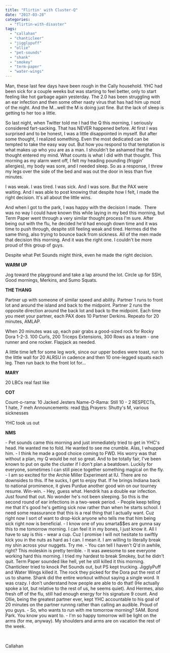 ```yaml
---
title: "Flirtin' with Cluster-Q"
date: "2017-03-28"
categories: 
  - "flirtin-with-disaster"
tags: 
  - "callahan"
  - "chanticleer"
  - "jigglypuff"
  - "ollie"
  - "pet-sounds"
  - "shank"
  - "smokey"
  - "term-paper"
  - "water-wings"
---
```


Man, these last few days have been rough in the Cally household. YHC had been sick for a couple weeks but was starting to feel better, only to start feeling like hot garbage again yesterday. The 2.0 has been struggling with an ear infection and then some other nasty virus that has had him up most of the night. And the M...well the M is doing just fine. But the lack of sleep is getting to her too a little.

So last night, when Twitter told me I had the Q this morning, I seriously considered fart-sacking. That has NEVER happened before. At first I was surprised and to be honest, I was a little disappointed in myself. But after some thought, I realized something. Even the most dedicated can be tempted to take the easy way out. But how you respond to that temptation is what makes up who you are as a man. I shouldn't be ashamed that the thought entered my mind. What counts is what I did with that thought. This morning as my alarm went off, I felt my heading pounding (friggin' allergies), my body was sore, and I needed sleep. So as a response, I threw my legs over the side of the bed and was out the door in less than five minutes.

I was weak. I was tired. I was sick. And I was sore. But the PAX were waiting. And I was able to post knowing that despite how I felt, I made the right decision. It's all about the little wins.

And when I got to the park, I was happy with the decision I made.  There was no way I could have known this while laying in my bed this morning, but Term Paper went through a very similar thought process I'm sure. After being out with the flu, he decided he'd had enough down time and it was time to push through, despite still feeling weak and tired. Hermes did the same thing, also trying to bounce back from sickness. All of the men made that decision this morning. And it was the right one. I couldn't be more proud of this group of guys.

Despite what Pet Sounds might think, even he made the right decision.

**WARM UP**

Jog toward the playground and take a lap around the lot. Circle up for SSH, Good mornings, Merkins, and Sumo Squats.

**THE THANG**

Partner up with someone of similar speed and ability. Partner 1 runs to front lot and around the island and back to the midpoint. Partner 2 runs the opposite direction around the back lot and back to the midpoint. Each time you meet your partner, each PAX does 10 Partner Derkins. Repeato for 20 minutes, AMLAP.

When 20 minutes was up, each pair grabs a good-sized rock for Rocky Dora 1-2-3. 100 Curls, 200 Triceps Extensions, 300 Rows as a team - one runner and one rocker. Flapjack as needed.

A little time left for some leg work, since our upper bodies were toast, run to the little wall for 20 ALRSU in cadence and then 10 one-legged squats each leg. Then run back to the front lot for...

**MARY**

20 LBCs real fast like

**COT**

Count-o-rama: 10 Jacked Jesters Name-O-Rama: Still 10 - 2 RESPECTs, 1 hate, 7 meh Announcements: read [this](https://t.co/Tw0Srv4F0C) Prayers: Shutty's M, various sicknesses

YHC took us out

**NMS**

\- Pet sounds came this morning and just immediately tried to get in YHC's head. He wanted me to fold. He wanted to see me crumble. Alas, I whupped him. - I think he made a good choice coming to FWD. His worry was that without a plan, my Q would be not so great. And to be totally fair, I've been known to put on quite the cluster if I don't plan a beatdown. Luckily for everyone, sometimes I can still piece together something magical on the fly. - I am so excited for the Archie Miller Experiment at IU. There are no downsides to this. If he sucks, I get to enjoy that. If he brings Indiana back to national prominence, it gives Purdue another good win on our tourney resume. Win-win. - Hey, guess what. Hendrik has a double ear infection. Just found that out. No wonder he's not been sleeping. So this is the second round of ear infections in a two-week period. - People keep telling me that it's good he's getting sick now rather than when he starts school. I need some reassurance that this is a real thing that I actually want. Cuz right now I sort of want to drop-kick anyone who tells me that him being sick right now is beneficial. - I know one of you smarta$$es are gunna say this to me tomorrow morning. I can feel it in my bones, I just know it. All I have to say is this - wear a cup. Cuz I promise I will not hesitate to swiftly kick you in the nuts as hard as I can. I mean it. I am willing to literally break my shin across your nuggets. Try me. - You can tell I haven't Q'd in awhile, right? This moleskin is pretty terrible. - It was awesome to see everyone working hard this morning. I tried my hardest to break Smokey, but he didn't quit. Term Paper sounded like hell, yet he still killed it this morning. Chanticleer tried to knock Pet Sounds out, but PS kept trucking. JigglyPuff and Water Wings killed it. The rock they picked for the Dora put the rest of us to shame. Shank did the entire workout without saying a single word. It was crazy. I don't understand how people are able to do that! (He actually spoke a lot, but relative to the rest of us, he seems quiet). And Hermes, also fresh off of the flu, still had enough energy for his signature 9 count. And Ollie, being the greatest partner ever, kept YHC accountable to his goal of 20 minutes on the partner runnng rather than calling an audible. Proud of you guys. - So, who wants to run with me tomorrow morning? 5AM. Bond Park. You know you want to. - I'm so happy tomorrow will be light on the arms (for me, anyway). My shoulders and arms are on vacation the rest of the week.

 

Callahan
